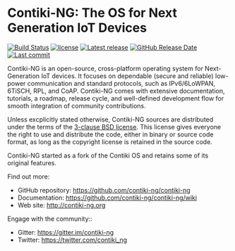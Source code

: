 # Contiki-NG: The OS for Next Generation IoT Devices

[![Build Status](https://travis-ci.org/contiki-ng/contiki-ng.svg?branch=master)](https://travis-ci.org/contiki-ng/contiki-ng/branches)
[![license](https://img.shields.io/badge/license-3--clause%20bsd-brightgreen.svg)](https://github.com/contiki-ng/contiki-ng/blob/master/LICENSE.md)
[![Latest release](https://img.shields.io/github/release/contiki-ng/contiki-ng.svg)](https://github.com/contiki-ng/contiki-ng/releases/latest)
[![GitHub Release Date](https://img.shields.io/github/release-date/contiki-ng/contiki-ng.svg)](https://github.com/contiki-ng/contiki-ng/releases/latest)
[![Last commit](https://img.shields.io/github/last-commit/contiki-ng/contiki-ng.svg)](https://github.com/contiki-ng/contiki-ng/commit/HEAD)

Contiki-NG is an open-source, cross-platform operating system for Next-Generation IoT devices. It focuses on dependable (secure and reliable) low-power communication and standard protocols, such as IPv6/6LoWPAN, 6TiSCH, RPL, and CoAP. Contiki-NG comes with extensive documentation, tutorials, a roadmap, release cycle, and well-defined development flow for smooth integration of community contributions.

Unless excplicitly stated otherwise, Contiki-NG sources are distributed under
the terms of the [3-clause BSD license](LICENSE.md). This license gives
everyone the right to use and distribute the code, either in binary or
source code format, as long as the copyright license is retained in
the source code.

Contiki-NG started as a fork of the Contiki OS and retains some of its original features.

Find out more:

* GitHub repository: https://github.com/contiki-ng/contiki-ng
* Documentation: https://github.com/contiki-ng/contiki-ng/wiki
* Web site: http://contiki-ng.org

Engage with the community::

* Gitter: https://gitter.im/contiki-ng
* Twitter: https://twitter.com/contiki_ng
